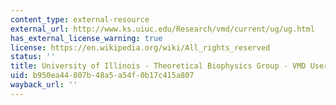 ```yaml
---
content_type: external-resource
external_url: http://www.ks.uiuc.edu/Research/vmd/current/ug/ug.html
has_external_license_warning: true
license: https://en.wikipedia.org/wiki/All_rights_reserved
status: ''
title: University of Illinois - Theoretical Biophysics Group - VMD User's Guide
uid: b950ea44-807b-48a5-a54f-0b17c415a807
wayback_url: ''
---
```

